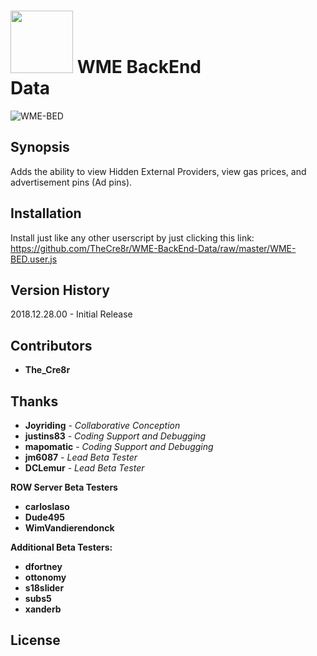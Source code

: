 # <img src="https://raw.githubusercontent.com/TheCre8r/WME-BackEnd-Data/master/images/fa-bed.svg?sanitize=true" width="100">  WME BackEnd Data&nbsp;&nbsp;&nbsp;&nbsp;&nbsp;&nbsp;&nbsp;&nbsp;&nbsp;&nbsp;&nbsp;&nbsp;&nbsp;&nbsp;&nbsp;&nbsp;&nbsp;&nbsp;&nbsp;&nbsp;&nbsp;&nbsp;&nbsp;&nbsp;&nbsp;&nbsp;&nbsp;&nbsp;&nbsp;&nbsp;&nbsp;&nbsp;&nbsp;&nbsp;&nbsp;&nbsp;&nbsp;&nbsp;&nbsp;&nbsp;&nbsp;&nbsp;&nbsp;

![WME-BED](https://github.com/TheCre8r/WME-BackEnd-Data/blob/master/images/WMEBED.PNG?raw=true)

## Synopsis

Adds the ability to view Hidden External Providers, view gas prices, and advertisement pins (Ad pins).

## Installation

Install just like any other userscript by just clicking this link:
https://github.com/TheCre8r/WME-BackEnd-Data/raw/master/WME-BED.user.js

## Version History

2018.12.28.00 - Initial Release

## Contributors

* **The_Cre8r**

## Thanks

* **Joyriding** - *Collaborative Conception*
* **justins83** - *Coding Support and Debugging*
* **mapomatic** - *Coding Support and Debugging*
* **jm6087** - *Lead Beta Tester*
* **DCLemur** - *Lead Beta Tester*

**ROW Server Beta Testers**
* **carloslaso**
* **Dude495**
* **WimVandierendonck**

**Additional Beta Testers:**
* **dfortney**
* **ottonomy**
* **s18slider**
* **subs5**
* **xanderb**

## License

